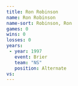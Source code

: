 ```yaml
---
title: Ron Robinson
name: Ron Robinson
name-sort: Robinson, Ron
games: 0
wins: 0
losses: 0
years:
 - year: 1997
   event: Brier
   team: "NS"
   position: Alternate
vs:
---
```

